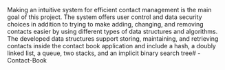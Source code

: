 Making an intuitive system for efficient contact management is the main goal of this project. 
The system offers user control and data security choices in addition to trying to make adding, 
changing, and removing contacts easier by using different types of data structures and 
algorithms.
The developed data structures support storing, maintaining, and retrieving contacts
inside the contact book application and include a hash, a doubly linked list, a queue, two stacks, 
and an implicit binary search tree# -Contact-Book
